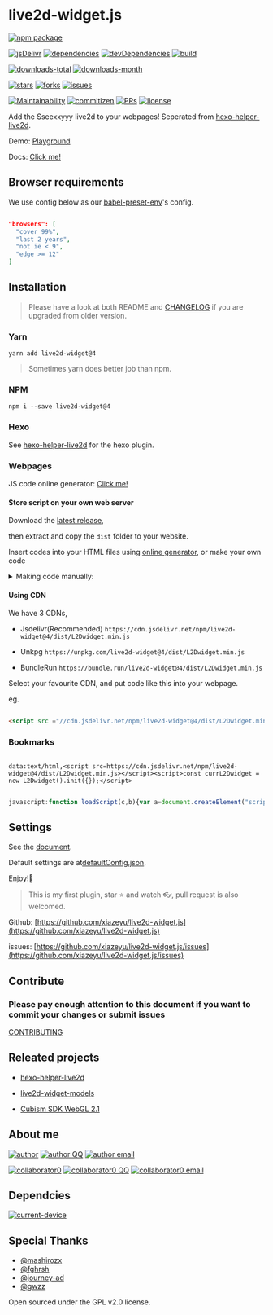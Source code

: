 # live2d-widget.js

[![npm package][npm-package]][npm-package-url]

[![jsDelivr][jsDelivr]][jsdelivr-url]
[![dependencies][dependencies]][dependencies-url]
[![devDependencies][devDependencies]][devDependencies-url]
[![build][build]][build-url]

[![downloads-total][downloads-total]][downloads-total-url]
[![downloads-month][downloads-month]][downloads-month-url]

[![stars][stars]][stars-url]
[![forks][forks]][forks-url]
[![issues][issues]][issues-url]

[![Maintainability][Maintainability]][Maintainability-url]
[![commitizen][commitizen]][commitizen-url]
[![PRs][PRs]][PRs-url]
[![license][license]][license-url]

Add the Sseexxyyy live2d to your webpages! Seperated from [hexo-helper-live2d](https://github.com/EYHN/hexo-helper-live2d).

Demo: [Playground](https://l2dwidget.js.org/playground.html)

Docs: [Click me!](https://l2dwidget.js.org/docs/index.html)

## Browser requirements

We use config below as our [babel-preset-env](https://babeljs.io/docs/plugins/preset-env/)'s config.

```json

"browsers": [
  "cover 99%",
  "last 2 years",
  "not ie < 9",
  "edge >= 12"
]

```

## Installation

> Please have a look at both README and [CHANGELOG](CHANGELOG.md) if you are upgraded from older version.

### Yarn

`yarn add live2d-widget@4`

> Sometimes yarn does better job than npm.

### NPM

`npm i --save live2d-widget@4`

### Hexo

See [hexo-helper-live2d](https://github.com/EYHN/hexo-helper-live2d) for the hexo plugin.

### Webpages

JS code online generator: [Click me!](https://l2dwidget.js.org/generator.html)

#### Store script on your own web server

Download the [latest release](https://github.com/xiazeyu/live2d-widget.js/releases),

then extract and copy the `dist` folder to your website.

Insert codes into your HTML files using [online generator](https://l2dwidget.js.org/generator.html), or make your own code

<details><summary>Making code manually:</summary><br>

import the js(replcae your own js path here in the `src`):

eg.

```html

<script src="//js/live2d-widget/L2Dwidget.min.js"></script>

```

Then init it.

eg.

```js

var currL2Dwidget = new L2Dwidget().init({});

```

Or with your own config

eg.

```js

var currL2Dwidget = new L2Dwidget().init({
  'modelJsonPath': "https://cdn.jsdelivr.net/npm/live2d-widget-model-shizuku/assets/shizuku.model.json",
  'displayWidth': 150,
  'mobileShow': true
});

```

</details>

#### Using CDN

We have 3 CDNs,

- Jsdelivr(Recommended)
  `https://cdn.jsdelivr.net/npm/live2d-widget@4/dist/L2Dwidget.min.js`

- Unkpg
  `https://unpkg.com/live2d-widget@4/dist/L2Dwidget.min.js`

- BundleRun
  `https://bundle.run/live2d-widget@4/dist/L2Dwidget.min.js`

Select your favourite CDN, and put code like this into your webpage.

eg.

```html

<script src ="//cdn.jsdelivr.net/npm/live2d-widget@4/dist/L2Dwidget.min.js"></script>

```

### Bookmarks

```url

data:text/html,<script src=https://cdn.jsdelivr.net/npm/live2d-widget@4/dist/L2Dwidget.min.js></script><script>const currL2Dwidget = new L2Dwidget().init({});</script>

```

```js

javascript:function loadScript(c,b){var a=document.createElement("script");a.type="text/javascript";"undefined"!=typeof b&&(a.readyState?a.onreadystatechange=function(){if("loaded"==a.readyState||"complete"==a.readyState)a.onreadystatechange=null,b()}:a.onload=function(){b()});a.src=c;document.body.appendChild(a)};loadScript("https://cdn.jsdelivr.net/npm/live2d-widget@4/dist/L2Dwidget.min.js",function(){const currL2Dwidget = new L2Dwidget().init({});});

```

## Settings

See the [document](https://l2dwidget.js.org/docs/typedef/index.html#static-typedef-Config).

Default settings are at[defaultConfig.json](https://cdn.jsdelivr.net/npm/live2d-widget@4/dist/defaultConfig.json).

Enjoy!:beer:

> This is my first plugin, star :star: and watch :eyeglasses:, pull request is also welcomed.

Github: [https://github.com/xiazeyu/live2d-widget.js](https://github.com/xiazeyu/live2d-widget.js)

issues: [https://github.com/xiazeyu/live2d-widget.js/issues](https://github.com/xiazeyu/live2d-widget.js/issues)

## Contribute

### Please pay enough attention to this document if you want to commit your changes or submit issues

[CONTRIBUTING](.github/CONTRIBUTING.md)

## Releated projects

- [hexo-helper-live2d](https://github.com/EYHN/hexo-helper-live2d)

- [live2d-widget-models](https://github.com/xiazeyu/live2d-widget-models)

- [Cubism SDK WebGL 2.1](http://sites.cybernoids.jp/cubism-sdk2_e/webgl2-1)

## About me

[![author][author]][author-url]
[![author QQ][author-qq]][author-qq-url]
[![author email][author-email]][author-email-url]

[![collaborator0][collaborator0]][collaborator0-url]
[![collaborator0 QQ][collaborator0-qq]][collaborator0-qq-url]
[![collaborator0 email][collaborator0-email]][collaborator0-email-url]

## Dependcies

[![current-device][current-device]][current-device-url]

## Special Thanks

- [@mashirozx](https://github.com/mashirozx)
- [@fghrsh](https://github.com/fghrsh)
- [@journey-ad](https://github.com/journey-ad)
- [@gwzz](https://github.com/gwzz)

Open sourced under the GPL v2.0 license.

[build]: https://www.travis-ci.org/xiazeyu/live2d-widget.js.svg?branch=master
[build-url]: https://www.travis-ci.org/xiazeyu/live2d-widget.js.svg?branch=master

[npm-package]: https://badge.fury.io/js/live2d-widget.svg?label=live2d-widget
[npm-package-url]: https://yarn.pm/live2d-widget

[jsDelivr]: https://data.jsdelivr.com/v1/package/npm/live2d-widget/badge
[jsDelivr-url]: https://www.jsdelivr.com/package/npm/live2d-widget

[dependencies]: https://img.shields.io/david/xiazeyu/live2d-widget.js.svg
[dependencies-url]: javascript:void(0);

[devDependencies]:  https://img.shields.io/david/dev/xiazeyu/live2d-widget.js.svg
[devDependencies-url]: javascript:void(0);

[downloads-total]:  https://img.shields.io/npm/dt/live2d-widget.svg
[downloads-total-url]: https://www.npmjs.com/package/live2d-widget

[downloads-month]: https://img.shields.io/npm/dm/live2d-widget.svg
[downloads-month-url]: https://www.npmjs.com/package/live2d-widget

[stars]: https://img.shields.io/github/stars/xiazeyu/live2d-widget.js.svg
[stars-url]: https://github.com/xiazeyu/live2d-widget.js/stargazers

[forks]: https://img.shields.io/github/forks/xiazeyu/live2d-widget.js.svg
[forks-url]: https://github.com/xiazeyu/live2d-widget.js/network

[issues]: https://img.shields.io/github/issues/xiazeyu/live2d-widget.js.svg
[issues-url]: https://github.com/xiazeyu/live2d-widget.js/issues

[Maintainability]: https://api.codeclimate.com/v1/badges/8d737c43dabeb0f75348/maintainability
[Maintainability-url]: https://codeclimate.com/github/xiazeyu/live2d-widget.js/maintainability

[commitizen]: https://img.shields.io/badge/commitizen-friendly-brightgreen.svg
[commitizen-url]: http://commitizen.github.io/cz-cli/

[PRs]: https://img.shields.io/badge/PRs-welcome-brightgreen.svg?style=flat-square
[PRs-url]: http://makeapullrequest.com

[license]: https://img.shields.io/github/license/xiazeyu/live2d-widget.js.svg
[license-url]: https://github.com/xiazeyu/live2d-widget.js/blob/master/LICENSE

[author]: https://img.shields.io/badge/author-cneyhn-green.svg
[author-url]: https://delusion.coding.me/

[author-qq]: https://img.shields.io/badge/QQ-1106996185-blue.svg
[author-qq-url]: tencent://message/?uin=1106996185&Site=Senlon.Net&Menu=yes

[author-email]: https://img.shields.io/badge/Emali%20me-cneyhn@gmail.com-green.svg
[author-email-url]: mailto:cneyhn@gmail.com

[collaborator0]: https://img.shields.io/badge/author-xiazeyu-green.svg
[collaborator0-url]: https://xiazeyu.coding.me/

[collaborator0-qq]: https://img.shields.io/badge/QQ-2320732807-blue.svg
[collaborator0-qq-url]: tencent://message/?uin=2320732807&Site=Senlon.Net&Menu=yes

[collaborator0-email]: https://img.shields.io/badge/Emali%20me-xiazeyu_2011@126.com-green.svg
[collaborator0-email-url]: mailto:xiazeyu_2011@126.com

[current-device]: https://img.shields.io/npm/v/current-device.svg?label=current-device
[current-device-url]: https://github.com/matthewhudson/current-device
